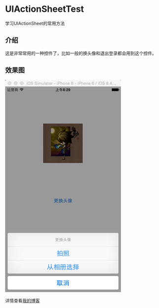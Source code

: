 # UIActionSheetTest
学习UIActionSheet的常用方法

## 介绍
这是非常常用的一种控件了，比如一般的换头像和退出登录都会用到这个控件。

## 效果图
![](https://github.com/Cloudox/UIActionSheetTest/blob/master/ActionSheetDemo.png)

详情查看[我的博客](http://blog.csdn.net/cloudox_/article/details/46429681)
